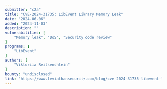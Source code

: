 ```yaml
---
submitter: "c2a"
title: "CVE-2024-31735: LibEvent Library Memory Leak"
date: "2024-06-06"
added: "2024-11-03"
description: ""
vulnerabilities: [
    "Memory leak", "DoS", "Security code review"
]
programs: [
    "LibEvent"
]
authors: [
    "Viktoriia Reitsenshtein"
]
bounty: "undisclosed"
link: "https://www.leviathansecurity.com/blog/cve-2024-31735-libevent-library-memory-leak"
---
```




